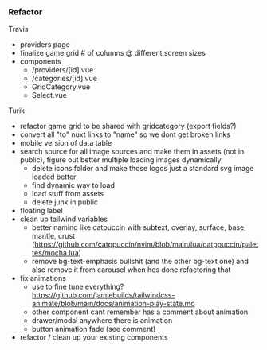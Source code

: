 ### Refactor

Travis
  * providers page
  * finalize game grid # of columns @ different screen sizes
  * components
    * /providers/[id].vue
    * /categories/[id].vue
    * GridCategory.vue
    * Select.vue

Turik
  * refactor game grid to be shared with gridcategory (export fields?)
  * convert all "to" nuxt links to "name" so we dont get broken links
  * mobile version of data table
  * search source for all image sources and make them in assets (not in public), figure out better multiple loading images dynamically
    * delete icons folder and make those logos just a standard svg image loaded better
    * find dynamic way to load
    * load stuff from assets
    * delete junk in public
  * floating label
  * clean up tailwind variables
    * better naming like catpuccin with subtext, overlay, surface, base, mantle, crust (https://github.com/catppuccin/nvim/blob/main/lua/catppuccin/palettes/mocha.lua)
    * remove bg-text-emphasis bullshit (and the other bg-text one) and also remove it from carousel when hes done refactoring that
  * fix animations
    * use to fine tune everything? https://github.com/jamiebuilds/tailwindcss-animate/blob/main/docs/animation-play-state.md
    * other component cant remember has a comment about animation
    * drawer/modal anywhere there is animation
    * button animation fade (see comment)
  * refactor / clean up your existing components
